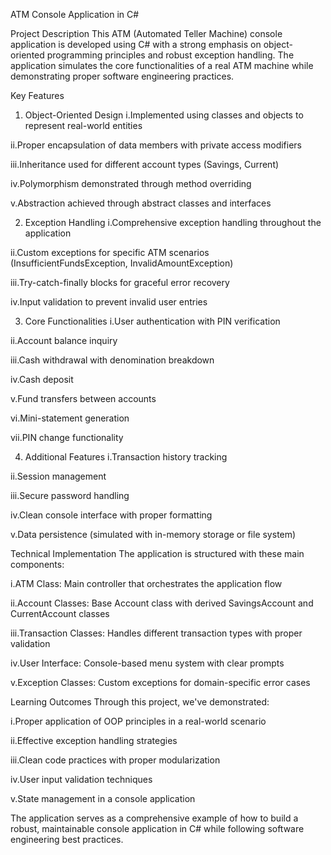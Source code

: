 ATM Console Application in C#

Project Description
This ATM (Automated Teller Machine) console application is developed using C# with a strong emphasis on object-oriented programming principles and robust exception handling. The application simulates the core functionalities of a real ATM machine while demonstrating proper software engineering practices.

Key Features
1. Object-Oriented Design
i.Implemented using classes and objects to represent real-world entities

ii.Proper encapsulation of data members with private access modifiers

iii.Inheritance used for different account types (Savings, Current)

iv.Polymorphism demonstrated through method overriding

v.Abstraction achieved through abstract classes and interfaces

2. Exception Handling
i.Comprehensive exception handling throughout the application

ii.Custom exceptions for specific ATM scenarios (InsufficientFundsException, InvalidAmountException)

iii.Try-catch-finally blocks for graceful error recovery

iv.Input validation to prevent invalid user entries

3. Core Functionalities
i.User authentication with PIN verification

ii.Account balance inquiry

iii.Cash withdrawal with denomination breakdown

iv.Cash deposit

v.Fund transfers between accounts

vi.Mini-statement generation

vii.PIN change functionality

4. Additional Features
i.Transaction history tracking

ii.Session management

iii.Secure password handling

iv.Clean console interface with proper formatting

v.Data persistence (simulated with in-memory storage or file system)

Technical Implementation
The application is structured with these main components:

i.ATM Class: Main controller that orchestrates the application flow

ii.Account Classes: Base Account class with derived SavingsAccount and CurrentAccount classes

iii.Transaction Classes: Handles different transaction types with proper validation

iv.User Interface: Console-based menu system with clear prompts

v.Exception Classes: Custom exceptions for domain-specific error cases

Learning Outcomes
Through this project, we've demonstrated:

i.Proper application of OOP principles in a real-world scenario

ii.Effective exception handling strategies

iii.Clean code practices with proper modularization

iv.User input validation techniques

v.State management in a console application

The application serves as a comprehensive example of how to build a robust, maintainable console application in C# while following software engineering best practices.
